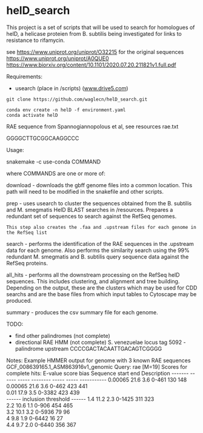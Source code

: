 # helD_search

This project is a set of scripts that will be used to search for homologues
of helD, a helicase proteien from B. subtilis being investigated for links to
resistance to rifamycin.

see https://www.uniprot.org/uniprot/O32215 for the original sequences
https://www.uniprot.org/uniprot/A0QUE0
https://www.biorxiv.org/content/10.1101/2020.07.20.211821v1.full.pdf

Requirements:
- usearch (place in /scripts) (www.drive5.com)


```
git clone https://github.com/waglecn/helD_search.git
```

```
conda env create -n helD -f environment.yaml
conda activate helD
```

RAE sequence from Spannogiannopolous et al, see resources rae.txt

GGGGCTTGCGGCAAGGCCC

Usage:

snakemake -c use-conda COMMAND

where COMMANDS are one or more of:
  
  download - downloads the gbff genome files into a common location. This path will need to be modified in the snakefile and other scripts.

  prep - uses usearch to cluster the sequences obtained from the B. subtilis and M. smegmatis HelD BLAST searches in /resources. Prepares a redundant set of sequences to search against the RefSeq genomes.

    This step also creates the .faa and .upstream files for each genome in the RefSeq list

  search - performs the identification of the RAE sequences in the .upstream data for each genome. Also performs the similarity search using the 99% redundant M. smegmatis and B. subtilis query sequence data against the RefSeq proteins.
  
  all_hits - performs all the downstream processing on the RefSeq helD sequences. This includes clustering, and alignment and tree building. Depending on the output, these are the clusters which may be used for CDD searchs and are the base files from which input tables to Cytoscape may be produced.

  summary - produces the csv summary file for each genome.


TODO:
- find other palindromes (not complete)
- directional RAE HMM (not complete)
S. venezuelae locus tag 5092 - palindrome upstream
CCCCGACTACAATTGACAGTCGGGG

Notes:
Example HMMER output for genome with 3 known RAE sequences
GCF_008639165.1_ASM863916v1_genomic
Query:       rae  [M=19]
Scores for complete hits:
    E-value  score  bias  Sequence  start    end  Description
    ------- ------ -----  --------  -----  -----  -----------
    0.00065   21.6   3.6  0-461       130    148  
    0.00065   21.6   3.6  0-462       423    441  
       0.01   17.9   3.5  0-3382      423    439  
  ------ inclusion threshold ------
        1.4   11.2   2.3  0-1425      311    323  
        2.2   10.6   1.1  0-906       454    465  
        3.2   10.1   3.2  0-5936       79     96  
          4    9.8   1.9  0-6442       16     27  
        4.4    9.7   2.0  0-6440      356    367 